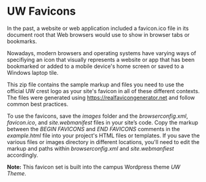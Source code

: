 # UW Favicons

In the past, a website or web application included a favicon.ico file in its document root that Web browsers would use to show in browser tabs or bookmarks.

Nowadays, modern browsers and operating systems have varying ways of specifiying an icon that visually represents a website or app that has been bookmarked or added to a mobile device's home screen or saved to a Windows laptop tile.

This zip file contains the sample markup and files you need to use the official UW crest logo as your site's favicon in all of these different contexts. The files were generated using https://realfavicongenerator.net and follow common best practices.

To use the favicons, save the *images* folder and the *browserconfig.xml*, *favicon.ico*, and *site.webmanifest* files in your site’s code. Copy the markup between the *BEGIN FAVICONS* and *END FAVICONS* comments in the *example.html* file into your project's HTML files or templates. If you save the various files or images directory in different locations, you'll need to edit the markup and paths within *browserconfig.xml* and *site.webmanfiest* accordingly.

**Note:** This favicon set is built into the campus Wordpress theme <i>UW Theme</i>. 